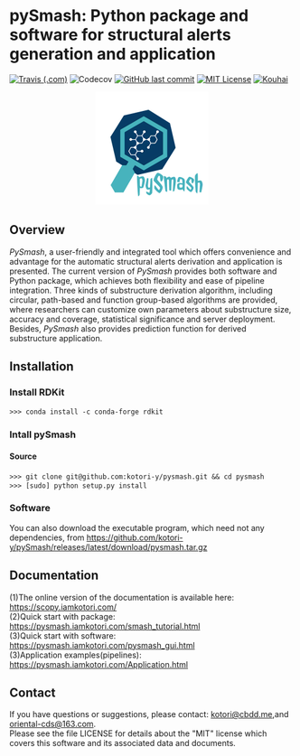 # pySmash: Python package and software for structural alerts generation and application

[![Travis (.com)](https://www.travis-ci.com/kotori-y/pySmash.svg?branch=master)](https://www.travis-ci.com/github/kotori-y/pySmash) ![Codecov](https://img.shields.io/codecov/c/github/kotori-y/pySmash) [![GitHub last commit](https://img.shields.io/github/last-commit/kotori-y/pySmash)](https://github.com/kotori-y/pySmash/commits/master) [![MIT License](https://img.shields.io/badge/license-MIT-black)](https://anaconda.org/kotori_y/scopy) [![Kouhai](https://img.shields.io/badge/contributor-Ziyi-%23B3D0BE)](https://github.com/Yangziyi1997)

<div align=center>
    <img src='tutorial/image/pysmash.png' width='200'>
</div>

## Overview

*PySmash*, a user-friendly and integrated tool which offers convenience and advantage for the automatic structural alerts derivation and application is presented. The current version of *PySmash* provides both software and Python package, which achieves both flexibility and ease of pipeline integration. Three kinds of substructure derivation algorithm, including circular, path-based and function group-based algorithms are provided, where researchers can customize own parameters about substructure size, accuracy and coverage, statistical significance and server deployment. Besides, *PySmash* also provides prediction function for derived substructure application. 

## Installation

### Install RDKit

```
>>> conda install -c conda-forge rdkit
```

### Intall pySmash

#### Source

```
>>> git clone git@github.com:kotori-y/pysmash.git && cd pysmash
>>> [sudo] python setup.py install
```

### Software

You can also download the executable program, which need not any dependencies, from https://github.com/kotori-y/pySmash/releases/latest/download/pysmash.tar.gz

## Documentation

(1)The online version of the documentation is available here: https://scopy.iamkotori.com/<br>(2)Quick start with package: https://pysmash.iamkotori.com/smash_tutorial.html<br>(3)Quick start with software: https://pysmash.iamkotori.com/pysmash_gui.html<br>(3)Application examples(pipelines): https://pysmash.iamkotori.com/Application.html

## Contact

If you have questions or suggestions, please contact: kotori@cbdd.me,and oriental-cds@163.com.<br>Please see the file LICENSE for details about the "MIT" license which covers this software and its associated data and documents.

